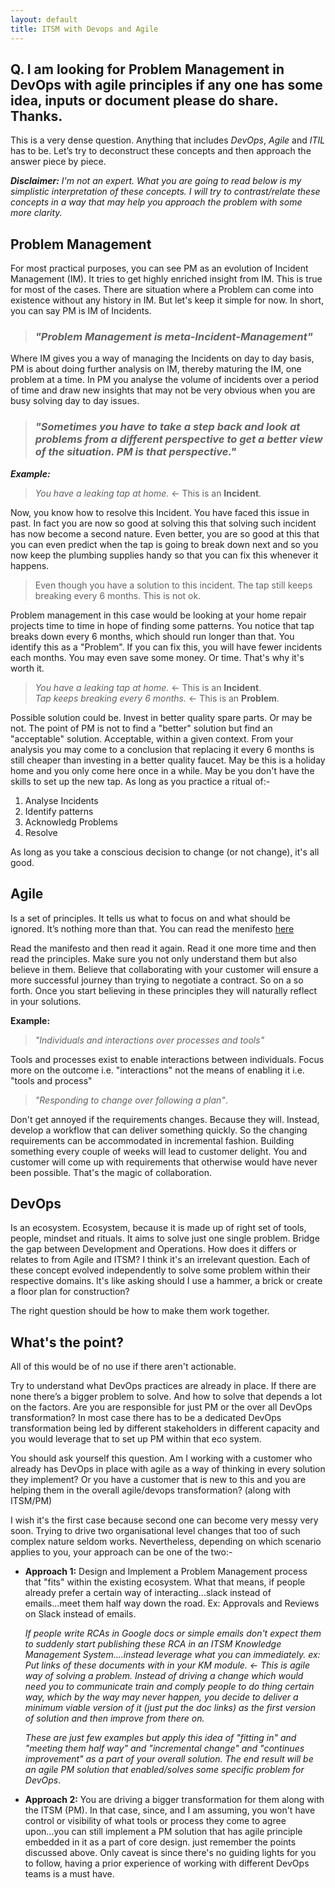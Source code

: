 ```yaml
---
layout: default
title: ITSM with Devops and Agile
---
```


## Q. I am looking for Problem Management in DevOps with agile principles if any one has some idea, inputs or document please do share. Thanks.

This is a very dense question. Anything that includes _DevOps_, _Agile_ and _ITIL_ has to be. Let’s try to deconstruct these concepts and then approach the answer piece by piece.

**_Disclaimer:_** _I'm not an expert. What you are going to read below is my simplistic interpretation of these concepts. I will try to contrast/relate these concepts in a way that may help you approach the problem with some more clarity._

## Problem Management

For most practical purposes, you can see PM as an evolution of Incident Management (IM). It tries to get highly enriched insight from IM. This is true for most of the cases. There are situation where a Problem can come into existence without any history in IM. But let's keep it simple for now. In short, you can say PM is IM of Incidents.

> ### _"Problem Management is meta-Incident-Management"_

Where IM gives you a way of managing the Incidents on day to day basis, PM is about doing further analysis on IM, thereby maturing the IM, one problem at a time. In PM you analyse the volume of incidents over a period of time and draw new insights that may not be very obvious when you are busy solving day to day issues.

> ### _"Sometimes you have to take a step back and look at problems from a different perspective to get a better view of the situation. PM is that perspective."_

**_Example:_**

> _You have a leaking tap at home._ <- This is an **Incident**.

Now, you know how to resolve this Incident. You have faced this issue in past. In fact you are now so good at solving this that solving such incident has now become a second nature. Even better, you are so good at this that you can even predict when the tap is going to break down next and so you now keep the plumbing supplies handy so that you can fix this whenever it happens.

> Even though you have a solution to this incident. The tap still keeps breaking every 6 months. This is not ok.

Problem management in this case would be looking at your home repair projects time to time in hope of finding some patterns. You notice that tap breaks down every 6 months, which should run longer than that. You identify this as a "Problem". If you can fix this, you will have fewer incidents each months. You may even save some money. Or time. That's why it's worth it.

> _You have a leaking tap at home._ <- This is an **Incident**.  
> _Tap keeps breaking every 6 months._ <- This is an **Problem**.

Possible solution could be. Invest in better quality spare parts. Or may be not. The point of PM is not to find a "better" solution but find an "acceptable" solution. Acceptable, within a given context. From your analysis you may come to a conclusion that replacing it every 6 months is still cheaper than investing in a better quality faucet. May be this is a holiday home and you only come here once in a while. May be you don't have the skills to set up the new tap. As long as you practice a ritual of:-

1.  Analyse Incidents
2.  Identify patterns
3.  Acknowledg Problems
4.  Resolve

As long as you take a conscious decision to change (or not change), it's all good.

## Agile

Is a set of principles. It tells us what to focus on and what should be ignored. It’s nothing more than that. You can read the menifesto [here](https://agilemanifesto.org/)

Read the manifesto and then read it again. Read it one more time and then read the principles. Make sure you not only understand them but also believe in them. Believe that collaborating with your customer will ensure a more successful journey than trying to negotiate a contract. So on a so forth. Once you start believing in these principles they will naturally reflect in your solutions.

**Example:**

> _"Individuals and interactions over processes and tools"_

Tools and processes exist to enable interactions between individuals. Focus more on the outcome i.e. "interactions" not the means of enabling it i.e. "tools and process"

> _"Responding to change over following a plan"_.

Don't get annoyed if the requirements changes. Because they will. Instead, develop a workflow that can deliver something quickly. So the changing requirements can be accommodated in incremental fashion. Building something every couple of weeks will lead to customer delight. You and customer will come up with requirements that otherwise would have never been possible. That's the magic of collaboration.

## DevOps

Is an ecosystem. Ecosystem, because it is made up of right set of tools, people, mindset and rituals. It aims to solve just one single problem. Bridge the gap between Development and Operations. How does it differs or relates to from Agile and ITSM? I think it's an irrelevant question. Each of these concept evolved independently to solve some problem within their respective domains. It's like asking should I use a hammer, a brick or create a floor plan for construction?

The right question should be how to make them work together.

## What's the point?

All of this would be of no use if there aren't actionable.

Try to understand what DevOps practices are already in place. If there are none there’s a bigger problem to solve. And how to solve that depends a lot on the factors. Are you are responsible for just PM or the over all DevOps transformation? In most case there has to be a dedicated DevOps transformation being led by different stakeholders in different capacity and you would leverage that to set up PM within that eco system.

You should ask yourself this question. Am I working with a customer who already has DevOps in place with agile as a way of thinking in every solution they implement? Or you have a customer that is new to this and you are helping them in the overall agile/devops transformation? (along with ITSM/PM)

I wish it's the first case because second one can become very messy very soon. Trying to drive two organisational level changes that too of such complex nature seldom works. Nevertheless, depending on which scenario applies to you, your approach can be one of the two:-

- **Approach 1:** Design and Implement a Problem Management process that "fits" within the existing ecosystem. What that means, if people already prefer a certain way of interacting...slack instead of emails...meet them half way down the road. Ex: Approvals and Reviews on Slack instead of emails.

  _If people write RCAs in Google docs or simple emails don't expect them to suddenly start publishing these RCA in an ITSM Knowledge Management System....instead leverage what you can immediately. ex: Put links of these documents with in your KM module. <- This is agile way of solving a problem. Instead of driving a change which would need you to communicate train and comply people to do thing certain way, which by the way may never happen, you decide to deliver a minimum viable version of it (just put the doc links) as the first version of solution and then improve from there on._

  _These are just few examples but apply this idea of "fitting in" and "meeting them half way" and "incremental change" and "continues improvement" as a part of your overall solution. The end result will be an agile PM solution that enabled/solves some specific problem for DevOps_.

- **Approach 2:** You are driving a bigger transformation for them along with the ITSM (PM). In that case, since, and I am assuming, you won't have control or visibility of what tools or process they come to agree upon...you can still implement a PM solution that has agile principle embedded in it as a part of core design. just remember the points discussed above. Only caveat is since there's no guiding lights for you to follow, having a prior experience of working with different DevOps teams is a must have.
